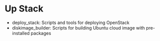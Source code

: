 # Up Stack #

- deploy_stack: Scripts and tools for deploying OpenStack
- diskimage_builder: Scripts for building Ubuntu cloud image with pre-installed packages
